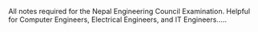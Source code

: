 All notes required for the Nepal Engineering Council Examination.
Helpful for Computer Engineers, Electrical Engineers, and IT Engineers.....
